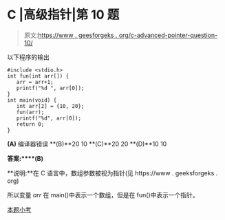 # C |高级指针|第 10 题

> 原文:[https://www . geesforgeks . org/c-advanced-pointer-question-10/](https://www.geeksforgeeks.org/c-advanced-pointer-question-10/)

以下程序的输出

```
#include <stdio.h>
int fun(int arr[]) {
   arr = arr+1;    
   printf("%d ", arr[0]);
}
int main(void) {
   int arr[2] = {10, 20};
   fun(arr);
   printf("%d", arr[0]);
   return 0;
}
```

**(A)** 编译器错误
**(B)**20 10
**(C)**20 20
**(D)**10 10

**答案:****(B)**

**说明:**在 C 语言中，数组参数被视为指针(见 https://www . geeksforgeks . org)

所以变量 *arr* 在 main()中表示一个数组，但是在 fun()中表示一个指针。

[本题小考](https://www.geeksforgeeks.org/c-language-2-gq/advanced-pointer-c-gq/)